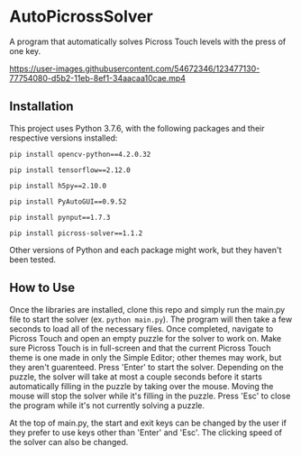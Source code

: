 # AutoPicrossSolver
A program that automatically solves Picross Touch levels with the press of one key.

https://user-images.githubusercontent.com/54672346/123477130-77754080-d5b2-11eb-8ef1-34aacaa10cae.mp4

## Installation

This project uses Python 3.7.6, with the following packages and their respective versions installed:

```
pip install opencv-python==4.2.0.32

pip install tensorflow==2.12.0

pip install h5py==2.10.0

pip install PyAutoGUI==0.9.52

pip install pynput==1.7.3

pip install picross-solver==1.1.2
```

Other versions of Python and each package might work, but they haven't been tested.

## How to Use

Once the libraries are installed, clone this repo and simply run the main.py file to start the solver (ex. `python main.py`). The program will then take a few seconds to load all of the necessary files. Once completed, navigate to Picross Touch and open an empty puzzle for the solver to work on. Make sure Picross Touch is in full-screen and that the current Picross Touch theme is one made in only the Simple Editor; other themes may work, but they aren't guarenteed. Press 'Enter' to start the solver. Depending on the puzzle, the solver will take at most a couple seconds before it starts automatically filling in the puzzle by taking over the mouse. Moving the mouse will stop the solver while it's filling in the puzzle. Press 'Esc' to close the program while it's not currently solving a puzzle.

At the top of main.py, the start and exit keys can be changed by the user if they prefer to use keys other than 'Enter' and 'Esc'. The clicking speed of the solver can also be changed.
